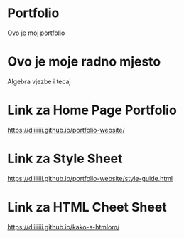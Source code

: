 # Portfolio
Ovo je moj portfolio

# Ovo je moje radno mjesto
Algebra vjezbe i tecaj

# Link za Home Page Portfolio
https://diiiiiii.github.io/portfolio-website/

# Link za Style Sheet 
https://diiiiiii.github.io/portfolio-website/style-guide.html

# Link za HTML Cheet Sheet
https://diiiiiii.github.io/kako-s-htmlom/




